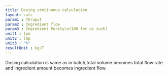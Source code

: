 ```yaml
---
title: Dosing continuous calculation
layout: calc
param1 : Thruput
param2 : Ingredient flow
param3 : Ingredient Purity\n(100 for as such)
unit1 : lpm
unit2 : lmp
unit3 : "%"
resultUnit : kg/T
---
```


Dosing calculation is same as in batch,total volume becomes total flow rate and ingredient amount becomes ingredient flow.


<script>  
    const inputs = document.querySelectorAll('input');    
    inputs.forEach(input => {
      // Check on input
      input.addEventListener('input', () => {
          
        // Auto-calculate on every input change
        calculate();
      });      
      // Check on page load
      if (input.value) {
        input.closest('.outlined-field').classList.add('has-content');
      }
    });

    // Calculate function 
    function calculate() {
      const thruput = parseFloat(document.getElementById('param1').value) || 0;
      const ingradientFlow = parseFloat(document.getElementById('param2').value) || 0;
      
      const ingradientPurity= parseFloat(document.getElementById('param3').value) || 0;
      //const param5 = parseFloat(document.getElementById('param5').value) || 0;
      
      // Example calculation: sum of all parameters
      // Replace this with your actual formula
      const result = (ingradientFlow * ingradientPurity / 100) / thruput
      
      document.getElementById('result').innerText = result.toFixed(2);
    }

</script>